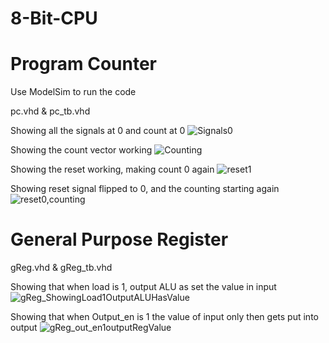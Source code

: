 # 8-Bit-CPU

# Program Counter
Use ModelSim to run the code

pc.vhd & pc_tb.vhd


Showing all the signals at 0 and count at 0
![Signals0](https://github.com/Bizarrespace/8-Bit-CPU/assets/78052960/91becdc6-955c-4e43-a343-66098d07e2c0)

Showing the count vector working
![Counting](https://github.com/Bizarrespace/8-Bit-CPU/assets/78052960/b7590e5c-d03f-4f64-a2b6-4eacd4f44324)

Showing the reset working, making count 0 again
![reset1](https://github.com/Bizarrespace/8-Bit-CPU/assets/78052960/f355c811-5702-4307-81e3-26a2dbd7f5ce)

Showing reset signal flipped to 0, and the counting starting again
![reset0,counting](https://github.com/Bizarrespace/8-Bit-CPU/assets/78052960/a800da23-feb9-41ae-ad16-6ca15bc053e1)


# General Purpose Register

gReg.vhd & gReg_tb.vhd


Showing that when load is 1, output ALU as set the value in input
![gReg_ShowingLoad1OutputALUHasValue](https://github.com/Bizarrespace/8-Bit-CPU/assets/78052960/13326e7c-c631-4310-9a06-0da85f6974cf)

Showing that when Output_en is 1 the value of input only then gets put into output
![gReg_out_en1outputRegValue](https://github.com/Bizarrespace/8-Bit-CPU/assets/78052960/d8e92bbd-7c82-4f47-8363-47fa1d6a2879)
